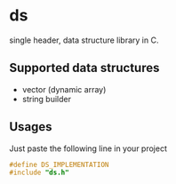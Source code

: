 # ds

single header, data structure library in C.

## Supported data structures

- vector (dynamic array)
- string builder

## Usages

Just paste the following line in your project

```c
#define DS_IMPLEMENTATION
#include "ds.h"
```
